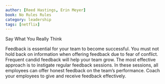 ```yaml
---
author: [Reed Hastings, Erin Meyer]
book: No Rules Rules
category: leadership
tags: [netflix]
---
```

Say What You Really Think

Feedback is essential for your team to become successful. You must not hold back on information when offering feedback due to fear of conflict. Frequent candid feedback will help your team grow. The most effective approach is to instigate regular feedback sessions. In these sessions, all employees can offer honest feedback on the team’s performance. Coach your employees to give and receive feedback effectively.